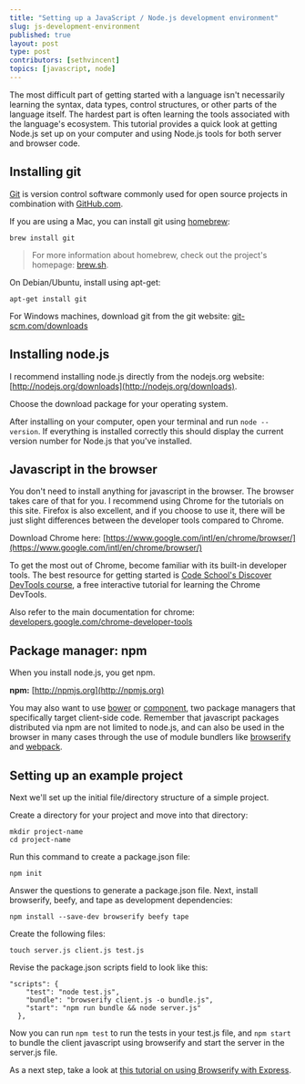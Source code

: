```yaml
---
title: "Setting up a JavaScript / Node.js development environment"
slug: js-development-environment
published: true
layout: post
type: post
contributors: [sethvincent]
topics: [javascript, node]
---
```


The most difficult part of getting started with a language isn't necessarily learning the syntax, data types, control structures, or other parts of the language itself. The hardest part is often learning the tools associated with the language's ecosystem. This tutorial provides a quick look at getting Node.js set up on your computer and using Node.js tools for both server and browser code.

## Installing git

[Git](http://git-scm.com) is version control software commonly used for open source projects in combination with [GitHub.com](http://github.com).

If you are using a Mac, you can install git using [homebrew](http://brew.sh/):

```
brew install git
```

> For more information about homebrew, check out the project's homepage: [brew.sh](http://brew.sh/).

On Debian/Ubuntu, install using apt-get:

```
apt-get install git
```

For Windows machines, download git from the git website: [git-scm.com/downloads](http://git-scm.com/downloads)

## Installing node.js

I recommend installing node.js directly from the nodejs.org website: [http://nodejs.org/downloads](http://nodejs.org/downloads).

Choose the download package for your operating system.

After installing on your computer, open your terminal and run `node --version`. If everything is installed correctly this should display the current version number for Node.js that you've installed.

## Javascript in the browser

You don't need to install anything for javascript in the browser. The browser takes care of that for you. I recommend using Chrome for the tutorials on this site. Firefox is also excellent, and if you choose to use it, there will be just slight differences between the developer tools compared to Chrome.

Download Chrome here: [https://www.google.com/intl/en/chrome/browser/](https://www.google.com/intl/en/chrome/browser/)

To get the most out of Chrome, become familiar with its built-in developer tools. The best resource for getting started is [Code School's Discover DevTools course](http://discover-devtools.codeschool.com/), a free interactive tutorial for learning the Chrome DevTools.

Also refer to the main documentation for chrome: [developers.google.com/chrome-developer-tools](https://developers.google.com/chrome-developer-tools/)

## Package manager: npm
When you install node.js, you get npm.

**npm:** [http://npmjs.org](http://npmjs.org)

You may also want to use [bower](http://bower.io/) or [component](http://component.io), two package managers that specifically target client-side code. Remember that javascript packages distributed via npm are not limited to node.js, and can also be used in the browser in many cases through the use of module bundlers like [browserify](http://browserify.org) and [webpack](http://webpack.github.io/).


## Setting up an example project
Next we'll set up the initial file/directory structure of a simple project.

Create a directory for your project and move into that directory:

```
mkdir project-name
cd project-name
```

Run this command to create a package.json file:

```
npm init
```

Answer the questions to generate a package.json file.
Next, install browserify, beefy, and tape as development dependencies:

```
npm install --save-dev browserify beefy tape
```

Create the following files:

```
touch server.js client.js test.js
```

Revise the package.json scripts field to look like this:

```
"scripts": {
    "test": "node test.js",
    "bundle": "browserify client.js -o bundle.js",
    "start": "npm run bundle && node server.js"
  },
```

Now you can run `npm test` to run the tests in your test.js file, and `npm start` to bundle the client javascript using browserify and start the server in the server.js file.

As a next step, take a look at [this tutorial on using Browserify with Express](http://makerlog.org/posts/express-and-browserify/).
